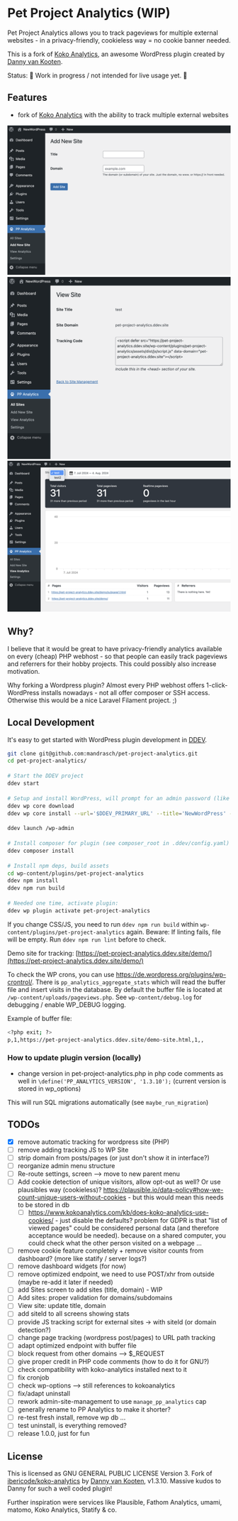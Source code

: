 # Pet Project Analytics (WIP)

Pet Project Analytics allows you to track pageviews for multiple external websites - in a privacy-friendly, cookieless way = no cookie banner needed.

This is a fork of [Koko Analytics](https://www.kokoanalytics.com/), an awesome WordPress plugin created by [Danny van Kooten](https://github.com/dannyvankooten). 

Status: 🚧 Work in progress / not intended for live usage yet. 🚧

## Features

- fork of [Koko Analytics](https://www.kokoanalytics.com/) with the ability to track multiple external websites

![](.readme/screenshot_add_new_site.png?raw=true)
![](.readme/screenshot_view_site.png?raw=true)
![](.readme/screenshot_analytics_by_site.png?raw=true)

## Why?

I believe that it would be great to have privacy-friendly analytics available on every (cheap) PHP webhost - so that people can easily track pageviews and referrers for their hobby projects. This could possibly also increase motivation. 

Why forking a Wordpress plugin? Almost every PHP webhost offers 1-click-WordPress installs nowadays -  not all offer composer  or SSH access. Otherwise this would be a nice Laravel Filament project. ;) 

## Local Development

It's easy to get started with WordPress plugin development in [DDEV](https://ddev.readthedocs.io/en/stable/users/install/ddev-installation/).

```bash
git clone git@github.com:mandrasch/pet-project-analytics.git
cd pet-project-analytics/

# Start the DDEV project
ddev start

# Setup and install WordPress, will prompt for an admin password (like password123!)
ddev wp core download
ddev wp core install --url='$DDEV_PRIMARY_URL' --title='NewWordPress' --admin_user=admin --admin_email=admin@example.com --prompt=admin_password

ddev launch /wp-admin

# Install composer for plugin (see composer_root in .ddev/config.yaml)
ddev composer install

# Install npm deps, build assets
cd wp-content/plugins/pet-project-analytics
ddev npm install
ddev npm run build

# Needed one time, activate plugin:
ddev wp plugin activate pet-project-analytics
```

If you change CSS/JS, you need to run `ddev npm run build` within `wp-content/plugins/pet-project-analytics` again. Beware: If linting fails, file will be empty. Run `ddev npm run lint` before to check.

Demo site for tracking: [https://pet-project-analytics.ddev.site/demo/](https://pet-project-analytics.ddev.site/demo/)

To check the WP crons, you can use https://de.wordpress.org/plugins/wp-crontrol/. There is `pp_analytics_aggregate_stats` which will read the buffer file and insert visits in the database. By default the buffer file is located at `/wp-content/uploads/pageviews.php`. See `wp-content/debug.log` for debugging / enable WP_DEBUG logging.

Example of buffer file:

```bash
<?php exit; ?>
p,1,https://pet-project-analytics.ddev.site/demo-site.html,1,,
```

### How to update plugin version (locally)

- change version in pet-project-analytics.php in php code comments as well in `\define('PP_ANALYTICS_VERSION', '1.3.10');` (current version is stored in wp_options)

This will run SQL migrations automatically (see `maybe_run_migration`)

## TODOs

- [x] remove automatic tracking for wordpress site (PHP)
- [ ] remove adding tracking JS to WP Site
- [ ] strip domain from posts/pages (or just don't show it in interface?)
- [ ] reorganize admin menu structure
- [ ] Re-route settings, screen --> move to new parent menu
- [ ] Add cookie detection of unique visitors, allow opt-out as well? Or use plausibles way (cookieless)? https://plausible.io/data-policy#how-we-count-unique-users-without-cookies - but this would mean this needs to be stored in db
    - [ ] https://www.kokoanalytics.com/kb/does-koko-analytics-use-cookies/ - just disable the defaults? problem for GDPR is that "list of viewed pages" could be considered personal data (and therefore acceptance would be needed). because on a shared computer, you could check what the other person visited on a webpage ...
- [ ] remove cookie feature completely + remove visitor counts from dashboard? (more like statify / server logs?)
- [ ] remove dashboard widgets (for now)
- [ ] remove optimized endpoint, we need to use POST/xhr from outside (maybe re-add it later if needed)
- [ ] add Sites screen to add sites (title, domain) - WIP
- [ ] Add sites: proper validation for domains/subdomains
- [ ] View site: update title, domain
- [ ] add siteId to all screens showing stats
- [ ] provide JS tracking script for external sites -> with siteId (or domain detection?)
- [ ] change page tracking (wordpress post/pages) to URL path tracking
- [ ] adapt optimized endpoint with buffer file
- [ ] block request from other domains --> $_REQUEST
- [ ] give proper credit in PHP code comments (how to do it for GNU?)
- [ ] check compatibility with koko-analytics installed next to it
- [ ] fix cronjob
- [ ] check wp-options --> still references to kokoanalytics
- [ ] fix/adapt uninstall
- [ ] rework admin-site-management to use `manage_pp_analytics` cap
- [ ] generally rename to PP Analytics to make it shorter?
- [ ] re-test fresh install, remove wp db ... 
- [ ] test uninstall, is everything removed?
- [ ] release 1.0.0, just for fun

## License

This is licensed as GNU GENERAL PUBLIC LICENSE Version 3. Fork of [ibericode/koko-analytics](https://github.com/ibericode/koko-analytics/) by [Danny van Kooten](https://github.com/dannyvankooten), v1.3.10. Massive kudos to Danny for such a well coded plugin!

Further inspiration were services like Plausible, Fathom Analytics, umami, matomo, Koko Analytics, Statify & co.